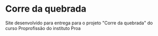 # Corre da quebrada
Site desenvolvido para entrega para o projeto "Corre da quebrada" do curso Proprofissão do instituto Proa

